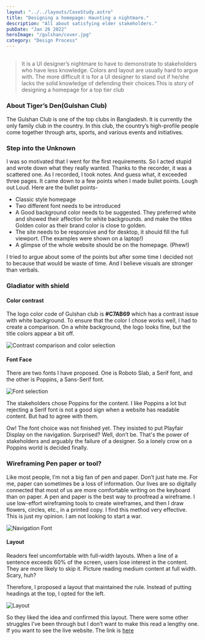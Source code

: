 ```yaml
---
layout: "../../layouts/CaseStudy.astro"
title: "Designing a homepage: Haunting a nightmare."
description: "All about satisfying elder stakeholders."
pubDate: "Jan 26 2022"
heroImage: "/gulshan/cover.jpg"
category: "Design Process"
---
```


##

>It is a UI designer’s nightmare to have to demonstrate to stakeholders who have less knowledge. Colors and layout are usually hard to argue with. The more difficult it is for a UI designer to stand out if he/she lacks the solid knowledge of defending their choices.This is story of designing a homepage for a top tier club

### About Tiger’s Den(Gulshan Club)

The Gulshan Club is one of the top clubs in Bangladesh. It is currently the only family club in the country. In this club, the country’s high-profile people come together through arts, sports, and various events and initiatives.

### Step into the Unknown

I was so motivated that I went for the first requirements. So I acted stupid and wrote down what they really wanted. Thanks to the recorder, it was a scattered one. As I recorded, I took notes. And guess what, it exceeded three pages. It came down to a few points when I made bullet points. Lough out Loud. Here are the bullet points-

- Classic style homepage
- Two different font needs to be introduced
- A Good background color needs to be suggested. They preferred white and showed their affection for white backgrounds. and make the titles Golden color as their brand color is close to golden.
- The site needs to be responsive and for desktop, it should fill the full viewport. (The examples were shown on a laptop!)
- A glimpse of the whole website should be on the homepage. (Phew!)

I tried to argue about some of the points but after some time I decided not to because that would be waste of time. And I believe visuals are stronger than verbals.

### Gladiator with shield

#### Color contrast

The logo color code of Gulshan club is **#C7AB69** which has a contrast issue with white background. To ensure that the color I chose works well, I had to create a comparison. On a white background, the logo looks fine, but the title colors appear a bit off.

![Contrast comparison and color selection](/gulshan/comparison.png)

#### Font Face

There are two fonts I have proposed. One is Roboto Slab, a Serif font, and the other is Poppins, a Sans-Serif font.

![Font selection](/gulshan/font.png)

The stakeholders chose Poppins for the content. I like Poppins a lot but rejecting a Serif font is not a good sign when a website has readable content. But had to agree with them.

Ow! The font choice was not finished yet. They insisted to put Playfair Display on the navigation. Surprised? Well, don’t be. That's the power of stakeholders and arguably the failure of a designer. So a lonely crow on a Poppins world is decided finally.

### Wireframing Pen paper or tool?

Like most people, I’m not a big fan of pen and paper. Don’t just hate me. For me, paper can sometimes be a loss of information. Our lives are so digitally connected that most of us are more comfortable writing on the keyboard than on paper. A pen and paper is the best way to proofread a wireframe. I use low-effort wireframing tools to create wireframes, and then I draw flowers, circles, etc., in a printed copy. I find this method very effective. This is just my opinion. I am not looking to start a war.

![Navigation Font](/gulshan/font2.png)

#### Layout

Readers feel uncomfortable with full-width layouts. When a line of a sentence exceeds 60% of the screen, users lose interest in the content. They are more likely to skip it. Picture reading medium content at full width. Scary, huh?

Therefore, I proposed a layout that maintained the rule. Instead of putting headings at the top, I opted for the left.

![Layout](/gulshan/events.png)

So they liked the idea and confirmed this layout. There were some other struggles I’ve been through but I don’t want to make this read a lengthy one. If you want to see the live website. The link is [here](https://www.gulshanclub.com/)</a>
